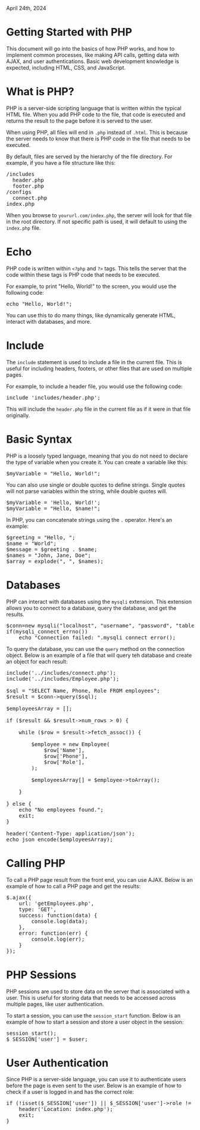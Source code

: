 <div style="margin-bottom: 2ch;text-transform: none;">
April 24th, 2024</div>

# Getting Started with PHP

This document will go into the basics of how PHP works, and how to implement common processes, like making API calls, getting data with AJAX, and user authentications. Basic web development knowledge is expected, including HTML, CSS, and JavaScript.

# What is PHP?

PHP is a server-side scripting language that is written within the typical HTML file. When you add PHP code to the file, that code is executed and returns the result to the page before it is served to the user. 

When using PHP, all files will end in `.php` instead of `.html`. This is because the server needs to know that there is PHP code in the file that needs to be executed.

By default, files are served by the hierarchy of the file directory. For example, if you have a file structure like this:

<pre>
/includes
  header.php
  footer.php
/configs
  connect.php
index.php
</pre>

When you browse to `yoururl.com/index.php`, the server will look for that file in the root directory. If not specific path is used, it will default to using the `index.php` file.

# Echo

PHP code is written within `<?php` and `?>` tags. This tells the server that the code within these tags is PHP code that needs to be executed.

For example, to print "Hello, World!" to the screen, you would use the following code:

<pre>
echo "Hello, World!";
</pre>

You can use this to do many things, like dynamically generate HTML, interact with databases, and more.

# Include

The `include` statement is used to include a file in the current file. This is useful for including headers, footers, or other files that are used on multiple pages.

For example, to include a header file, you would use the following code:

<pre>
include 'includes/header.php';
</pre>

This will include the `header.php` file in the current file as if it were in that file originally.

# Basic Syntax

PHP is a loosely typed language, meaning that you do not need to declare the type of variable when you create it. You can create a variable like this:

<pre>
$myVariable = "Hello, World!";
</pre>

You can also use single or double quotes to define strings. Single quotes will not parse variables within the string, while double quotes will.

<pre>
$myVariable = 'Hello, World!';
$myVariable = "Hello, $name!";
</pre>

In PHP, you can concatenate strings using the `.` operator. Here's an example:

<pre>
$greeting = "Hello, ";
$name = "World";
$message = $greeting . $name;
$names = "John, Jane, Doe";
$array = explode(", ", $names);
</pre>

# Databases

PHP can interact with databases using the `mysqli` extension. This extension allows you to connect to a database, query the database, and get the results.

<pre>
$conn=new mysqli("localhost", "username", "password", "table");
if(mysqli_connect_errno())
    echo "Connection failed: ".mysqli_connect_error();
</pre>

To query the database, you can use the `query` method on the connection object. Below is an example of a file that will query teh database and create an object for each result:

<pre>
include('../includes/connect.php');
include('../includes/Employee.php');

$sql = "SELECT Name, Phone, Role FROM employees";
$result = $conn->query($sql);

$employeesArray = [];

if ($result && $result->num_rows > 0) {
    
    while ($row = $result->fetch_assoc()) {
        
        $employee = new Employee(
            $row['Name'],
            $row['Phone'],
            $row['Role'],
        );

        $employeesArray[] = $employee->toArray();

    }

} else {
    echo "No employees found.";
    exit;
}

header('Content-Type: application/json');
echo json_encode($employeesArray);
</pre>

# Calling PHP

To call a PHP page result from the front end, you can use AJAX. Below is an example of how to call a PHP page and get the results:

<pre>
$.ajax({
    url: 'getEmployees.php',
    type: 'GET',
    success: function(data) {
        console.log(data);
    },
    error: function(err) {
        console.log(err);
    }
});
</pre>

# PHP Sessions

PHP sessions are used to store data on the server that is associated with a user. This is useful for storing data that needs to be accessed across multiple pages, like user authentication.

To start a session, you can use the `session_start` function. Below is an example of how to start a session and store a user object in the session:

<pre>
session_start();
$_SESSION['user'] = $user;
</pre>

# User Authentication

Since PHP is a server-side language, you can use it to authenticate users before the page is even sent to the user. Below is an example of how to check if a user is logged in and has the correct role:

<pre>
if (!isset($_SESSION['user']) || $_SESSION['user']->role != 'Admin') {
    header('Location: index.php');
    exit;
}
</pre>